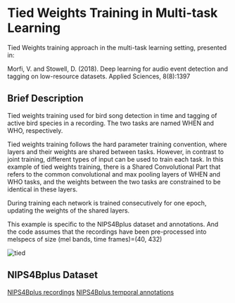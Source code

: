 # Tied Weights Training in Multi-task Learning
Tied Weights training approach in the multi-task learning setting, presented in: 

Morfi, V. and Stowell, D. (2018). Deep learning for audio event detection and tagging on low-resource
datasets. Applied Sciences, 8(8):1397

## Brief Description
Tied weights training used for bird song detection in time and tagging of active bird species in a recording. The two tasks are named WHEN and WHO, respectively.

Tied weights training follows the hard parameter training convention, where layers and their weights are shared between tasks. However, in contrast to joint training, different types of input can be used to train each task. In this example of tied weights training, there is a Shared Convolutional Part that refers to the common convolutional and max pooling layers of WHEN and WHO tasks, and the weights between the two tasks are constrained to be identical in these layers. 

During training each network is trained consecutively for one epoch, updating the weights of the shared layers.

This example is specific to the NIPS4Bplus dataset and annotations. And the code assumes that the recordings have been pre-processed into melspecs of size (mel bands, time frames)=(40, 432)

![tied](https://user-images.githubusercontent.com/18617080/60804009-6ab47380-a174-11e9-9145-81803c29f844.png)

## NIPS4Bplus Dataset
[NIPS4Bplus recordings](http://sabiod.univ-tln.fr/nips4b/media/birds/NIPS4B_BIRD_CHALLENGE_TRAIN_TEST_WAV.tar.gz)
[NIPS4Bplus temporal annotations](https://figshare.com/articles/Transcriptions_of_NIPS4B_2013_Bird_Challenge_Training_Dataset/6798548)

